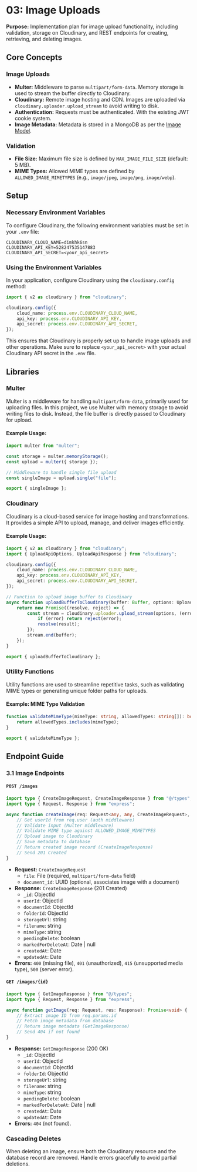 # 03: Image Uploads

**Purpose:** Implementation plan for image upload functionality, including validation, storage on Cloudinary, and REST endpoints for creating, retrieving, and deleting images.

## Core Concepts

### Image Uploads

- **Multer:** Middleware to parse `multipart/form-data`. Memory storage is used to stream the buffer directly to Cloudinary.
- **Cloudinary:** Remote image hosting and CDN. Images are uploaded via `cloudinary.uploader.upload_stream` to avoid writing to disk.
- **Authentication:** Requests must be authenticated. With the existing JWT cookie system.
- **Image Metadata:** Metadata is stored in a MongoDB as per the [Image Model](./04-DataBase-Design.md).

### Validation

- **File Size:** Maximum file size is defined by `MAX_IMAGE_FILE_SIZE` (default: 5 MB).
- **MIME Types:** Allowed MIME types are defined by `ALLOWED_IMAGE_MIMETYPES` (e.g., `image/jpeg`, `image/png`, `image/webp`).

## Setup

### Necessary Environment Variables

To configure Cloudinary, the following environment variables must be set in your `.env` file:

```env
CLOUDINARY_CLOUD_NAME=dimkhk6sn
CLOUDINARY_API_KEY=528247535147883
CLOUDINARY_API_SECRET=<your_api_secret>
```

### Using the Environment Variables

In your application, configure Cloudinary using the `cloudinary.config` method:

```ts
import { v2 as cloudinary } from "cloudinary";

cloudinary.config({
	cloud_name: process.env.CLOUDINARY_CLOUD_NAME,
	api_key: process.env.CLOUDINARY_API_KEY,
	api_secret: process.env.CLOUDINARY_API_SECRET,
});
```

This ensures that Cloudinary is properly set up to handle image uploads and other operations. Make sure to replace `<your_api_secret>` with your actual Cloudinary API secret in the `.env` file.

## Libraries

### Multer

Multer is a middleware for handling `multipart/form-data`, primarily used for uploading files. In this project, we use Multer with memory storage to avoid writing files to disk. Instead, the file buffer is directly passed to Cloudinary for upload.

#### Example Usage:

```ts
import multer from "multer";

const storage = multer.memoryStorage();
const upload = multer({ storage });

// Middleware to handle single file upload
const singleImage = upload.single("file");

export { singleImage };
```

### Cloudinary

Cloudinary is a cloud-based service for image hosting and transformations. It provides a simple API to upload, manage, and deliver images efficiently.

#### Example Usage:

```ts
import { v2 as cloudinary } from "cloudinary";
import { UploadApiOptions, UploadApiResponse } from "cloudinary";

cloudinary.config({
	cloud_name: process.env.CLOUDINARY_CLOUD_NAME,
	api_key: process.env.CLOUDINARY_API_KEY,
	api_secret: process.env.CLOUDINARY_API_SECRET,
});

// Function to upload image buffer to Cloudinary
async function uploadBufferToCloudinary(buffer: Buffer, options: UploadApiOptions): Promise<UploadApiResponse> {
	return new Promise((resolve, reject) => {
		const stream = cloudinary.uploader.upload_stream(options, (error, result) => {
			if (error) return reject(error);
			resolve(result);
		});
		stream.end(buffer);
	});
}

export { uploadBufferToCloudinary };
```

### Utility Functions

Utility functions are used to streamline repetitive tasks, such as validating MIME types or generating unique folder paths for uploads.

#### Example: MIME Type Validation

```ts
function validateMimeType(mimeType: string, allowedTypes: string[]): boolean {
	return allowedTypes.includes(mimeType);
}

export { validateMimeType };
```

## Endpoint Guide

### 3.1 Image Endpoints

#### `POST /images`

```ts
import type { CreateImageRequest, CreateImageResponse } from "@/types";
import type { Request, Response } from "express";

async function createImage(req: Request<any, any, CreateImageRequest>, res: Response): Promise<void> {
	// Get userId from req.user (auth middleware)
	// Validate input (Multer middleware)
	// Validate MIME type against ALLOWED_IMAGE_MIMETYPES
	// Upload image to Cloudinary
	// Save metadata to database
	// Return created image record (CreateImageResponse)
	// Send 201 Created
}
```

- **Request:** `CreateImageRequest`
  - `file`: File (required, `multipart/form-data` field)
  - `document_id`: UUID (optional, associates image with a document)
- **Response:** `CreateImageResponse` (201 Created)
  - `_id`: ObjectId
  - `userId`: ObjectId
  - `documentId`: ObjectId
  - `folderId`: ObjectId
  - `storageUrl`: string
  - `filename`: string
  - `mimeType`: string
  - `pendingDelete`: boolean
  - `markedForDeleteAt`: Date | null
  - `createdAt`: Date
  - `updatedAt`: Date
- **Errors:** `400` (missing file), `401` (unauthorized), `415` (unsupported media type), `500` (server error).

#### `GET /images/{id}`

```ts
import type { GetImageResponse } from "@/types";
import type { Request, Response } from "express";

async function getImage(req: Request, res: Response): Promise<void> {
	// Extract image ID from req.params.id
	// Fetch image metadata from database
	// Return image metadata (GetImageResponse)
	// Send 404 if not found
}
```

- **Response:** `GetImageResponse` (200 OK)
  - `_id`: ObjectId
  - `userId`: ObjectId
  - `documentId`: ObjectId
  - `folderId`: ObjectId
  - `storageUrl`: string
  - `filename`: string
  - `mimeType`: string
  - `pendingDelete`: boolean
  - `markedForDeleteAt`: Date | null
  - `createdAt`: Date
  - `updatedAt`: Date
- **Errors:** `404` (not found).

### Cascading Deletes

When deleting an image, ensure both the Cloudinary resource and the database record are removed. Handle errors gracefully to avoid partial deletions.

